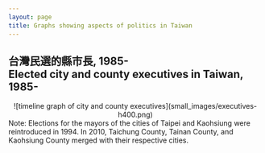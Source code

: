 ```yaml
---
layout: page
title: Graphs showing aspects of politics in Taiwan
---
```


## 台灣民選的縣市長, 1985- <br/>Elected city and county executives in Taiwan, 1985-

<div style="text-align:center" markdown="1">
![timeline graph of city and county executives](small_images/executives-h400.png)
</div>
Note: Elections for the mayors of the cities of Taipei and Kaohsiung were reintroduced in 1994. In 2010, Taichung County, Tainan County, and Kaohsiung County merged with their respective cities.

